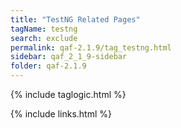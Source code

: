```yaml
---
title: "TestNG Related Pages"
tagName: testng
search: exclude
permalink: qaf-2.1.9/tag_testng.html
sidebar: qaf_2_1_9-sidebar
folder: qaf-2.1.9
---
```

{% include taglogic.html %}

{% include links.html %}
